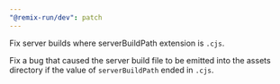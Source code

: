 ```yaml
---
"@remix-run/dev": patch
---
```


Fix server builds where serverBuildPath extension is `.cjs`.

Fix a bug that caused the server build file to be emitted into the assets directory if the value of `serverBuildPath` ended in `.cjs`.
